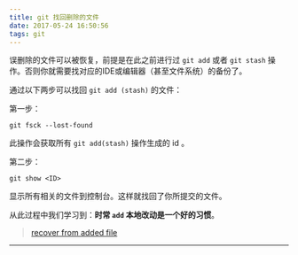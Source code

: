 ```yaml
---
title: git 找回删除的文件
date: 2017-05-24 16:50:56
tags: git
---
```

误删除的文件可以被恢复，前提是在此之前进行过 `git add` 或者 `git stash` 操作。否则你就需要找对应的IDE或编辑器（甚至文件系统）的备份了。

通过以下两步可以找回 `git add (stash)` 的文件：

<!-- more -->

第一步：

```
git fsck --lost-found
```

此操作会获取所有 `git add(stash)` 操作生成的 id 。

第二步：

```
git show <ID>
```

显示所有相关的文件到控制台。这样就找回了你所提交的文件。

从此过程中我们学习到：**时常 `add` 本地改动是一个好的习惯**。

> [recover from added file](https://stackoverflow.com/questions/23728769/how-to-recover-files-added-to-git-but-overwritten-by-checkout)
---
